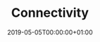 ﻿---
title: Connectivity
toc: false
type: specs
date: "2019-05-05T00:00:00+01:00"
draft: false
menu:
  vec120:
    identifier: connectivity    
    weight: 1006 

# Prev/next pager order (if `docs_section_pager` enabled in `params.toml`)
weight: 1006
---

